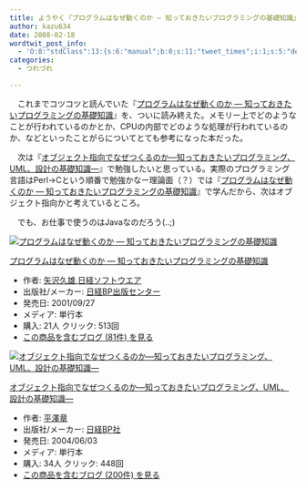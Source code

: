 ```yaml
---
title: ようやく『プログラムはなぜ動くのか ― 知っておきたいプログラミングの基礎知識』の勉強終わったよ♪
author: kazu634
date: 2008-02-18
wordtwit_post_info:
  - 'O:8:"stdClass":13:{s:6:"manual";b:0;s:11:"tweet_times";i:1;s:5:"delay";i:0;s:7:"enabled";i:1;s:10:"separation";s:2:"60";s:7:"version";s:3:"3.7";s:14:"tweet_template";b:0;s:6:"status";i:2;s:6:"result";a:0:{}s:13:"tweet_counter";i:2;s:13:"tweet_log_ids";a:1:{i:0;i:3747;}s:9:"hash_tags";a:0:{}s:8:"accounts";a:1:{i:0;s:7:"kazu634";}}'
categories:
  - つれづれ

---
```

<div class="section">
<p>
    　これまでコツコツと読んでいた『<a href="http://d.hatena.ne.jp/asin/4822281019" onclick="__gaTracker('send', 'event', 'outbound-article', 'http://d.hatena.ne.jp/asin/4822281019', 'プログラムはなぜ動くのか ― 知っておきたいプログラミングの基礎知識');">プログラムはなぜ動くのか ― 知っておきたいプログラミングの基礎知識</a>』を、ついに読み終えた。メモリー上でどのようなことが行われているのかとか、CPUの内部でどのような処理が行われているのか、などといったことがらについてとても参考になった本だった。
</p>
  
<p>
    　次は『<a href="http://d.hatena.ne.jp/asin/4822281957" onclick="__gaTracker('send', 'event', 'outbound-article', 'http://d.hatena.ne.jp/asin/4822281957', 'オブジェクト指向でなぜつくるのか―知っておきたいプログラミング、UML、設計の基礎知識―');">オブジェクト指向でなぜつくるのか―知っておきたいプログラミング、UML、設計の基礎知識―</a>』で勉強したいと思っている。実際のプログラミング言語はPerl→Cという順番で勉強かなー理論面（？）では『<a href="http://d.hatena.ne.jp/asin/4822281019" onclick="__gaTracker('send', 'event', 'outbound-article', 'http://d.hatena.ne.jp/asin/4822281019', 'プログラムはなぜ動くのか ― 知っておきたいプログラミングの基礎知識');">プログラムはなぜ動くのか ― 知っておきたいプログラミングの基礎知識</a>』で学んだから、次はオブジェクト指向かと考えているところ。
</p>
  
<p>
    　でも、お仕事で使うのはJavaなのだろう(..;)
</p>
  
<div class="hatena-asin-detail">
<a href="http://www.amazon.co.jp/dp/4822281019/?tag=hatena_st1-22&ascsubtag=d-7ibv" onclick="__gaTracker('send', 'event', 'outbound-article', 'http://www.amazon.co.jp/dp/4822281019/?tag=hatena_st1-22&ascsubtag=d-7ibv', '');"><img src="https://images-na.ssl-images-amazon.com/images/I/51P1C65KS2L._SL160_.jpg" class="hatena-asin-detail-image" alt="プログラムはなぜ動くのか ― 知っておきたいプログラミングの基礎知識" title="プログラムはなぜ動くのか ― 知っておきたいプログラミングの基礎知識" /></a></p> 
    
<div class="hatena-asin-detail-info">
<p class="hatena-asin-detail-title">
<a href="http://www.amazon.co.jp/dp/4822281019/?tag=hatena_st1-22&ascsubtag=d-7ibv" onclick="__gaTracker('send', 'event', 'outbound-article', 'http://www.amazon.co.jp/dp/4822281019/?tag=hatena_st1-22&ascsubtag=d-7ibv', 'プログラムはなぜ動くのか ― 知っておきたいプログラミングの基礎知識');">プログラムはなぜ動くのか ― 知っておきたいプログラミングの基礎知識</a>
</p>
      
<ul>
<li>
<span class="hatena-asin-detail-label">作者:</span> <a href="http://d.hatena.ne.jp/keyword/%CC%F0%C2%F4%B5%D7%CD%BA" onclick="__gaTracker('send', 'event', 'outbound-article', 'http://d.hatena.ne.jp/keyword/%CC%F0%C2%F4%B5%D7%CD%BA', '矢沢久雄');" class="keyword">矢沢久雄</a>,<a href="http://d.hatena.ne.jp/keyword/%C6%FC%B7%D0%A5%BD%A5%D5%A5%C8%A5%A6%A5%A8%A5%A2" onclick="__gaTracker('send', 'event', 'outbound-article', 'http://d.hatena.ne.jp/keyword/%C6%FC%B7%D0%A5%BD%A5%D5%A5%C8%A5%A6%A5%A8%A5%A2', '日経ソフトウエア');" class="keyword">日経ソフトウエア</a>
</li>
<li>
<span class="hatena-asin-detail-label">出版社/メーカー:</span> <a href="http://d.hatena.ne.jp/keyword/%C6%FC%B7%D0BP%BD%D0%C8%C7%A5%BB%A5%F3%A5%BF%A1%BC" onclick="__gaTracker('send', 'event', 'outbound-article', 'http://d.hatena.ne.jp/keyword/%C6%FC%B7%D0BP%BD%D0%C8%C7%A5%BB%A5%F3%A5%BF%A1%BC', '日経BP出版センター');" class="keyword">日経BP出版センター</a>
</li>
<li>
<span class="hatena-asin-detail-label">発売日:</span> 2001/09/27
</li>
<li>
<span class="hatena-asin-detail-label">メディア:</span> 単行本
</li>
<li>
<span class="hatena-asin-detail-label">購入</span>: 21人 <span class="hatena-asin-detail-label">クリック</span>: 513回
</li>
<li>
<a href="http://d.hatena.ne.jp/asin/4822281019" onclick="__gaTracker('send', 'event', 'outbound-article', 'http://d.hatena.ne.jp/asin/4822281019', 'この商品を含むブログ (81件) を見る');" target="_blank">この商品を含むブログ (81件) を見る</a>
</li>
</ul>
</div>
    
<div class="hatena-asin-detail-foot">
</div>
</div>
  
<div class="hatena-asin-detail">
<a href="http://www.amazon.co.jp/dp/4822281957/?tag=hatena_st1-22&ascsubtag=d-7ibv" onclick="__gaTracker('send', 'event', 'outbound-article', 'http://www.amazon.co.jp/dp/4822281957/?tag=hatena_st1-22&ascsubtag=d-7ibv', '');"><img src="https://images-na.ssl-images-amazon.com/images/I/51RDV5TN36L._SL160_.jpg" class="hatena-asin-detail-image" alt="オブジェクト指向でなぜつくるのか―知っておきたいプログラミング、UML、設計の基礎知識―" title="オブジェクト指向でなぜつくるのか―知っておきたいプログラミング、UML、設計の基礎知識―" /></a></p> 
    
<div class="hatena-asin-detail-info">
<p class="hatena-asin-detail-title">
<a href="http://www.amazon.co.jp/dp/4822281957/?tag=hatena_st1-22&ascsubtag=d-7ibv" onclick="__gaTracker('send', 'event', 'outbound-article', 'http://www.amazon.co.jp/dp/4822281957/?tag=hatena_st1-22&ascsubtag=d-7ibv', 'オブジェクト指向でなぜつくるのか―知っておきたいプログラミング、UML、設計の基礎知識―');">オブジェクト指向でなぜつくるのか―知っておきたいプログラミング、UML、設計の基礎知識―</a>
</p>
      
<ul>
<li>
<span class="hatena-asin-detail-label">作者:</span> <a href="http://d.hatena.ne.jp/keyword/%CA%BF%DF%B7%BE%CF" onclick="__gaTracker('send', 'event', 'outbound-article', 'http://d.hatena.ne.jp/keyword/%CA%BF%DF%B7%BE%CF', '平澤章');" class="keyword">平澤章</a>
</li>
<li>
<span class="hatena-asin-detail-label">出版社/メーカー:</span> <a href="http://d.hatena.ne.jp/keyword/%C6%FC%B7%D0BP%BC%D2" onclick="__gaTracker('send', 'event', 'outbound-article', 'http://d.hatena.ne.jp/keyword/%C6%FC%B7%D0BP%BC%D2', '日経BP社');" class="keyword">日経BP社</a>
</li>
<li>
<span class="hatena-asin-detail-label">発売日:</span> 2004/06/03
</li>
<li>
<span class="hatena-asin-detail-label">メディア:</span> 単行本
</li>
<li>
<span class="hatena-asin-detail-label">購入</span>: 34人 <span class="hatena-asin-detail-label">クリック</span>: 448回
</li>
<li>
<a href="http://d.hatena.ne.jp/asin/4822281957" onclick="__gaTracker('send', 'event', 'outbound-article', 'http://d.hatena.ne.jp/asin/4822281957', 'この商品を含むブログ (200件) を見る');" target="_blank">この商品を含むブログ (200件) を見る</a>
</li>
</ul>
</div>
    
<div class="hatena-asin-detail-foot">
</div>
</div>
</div>
